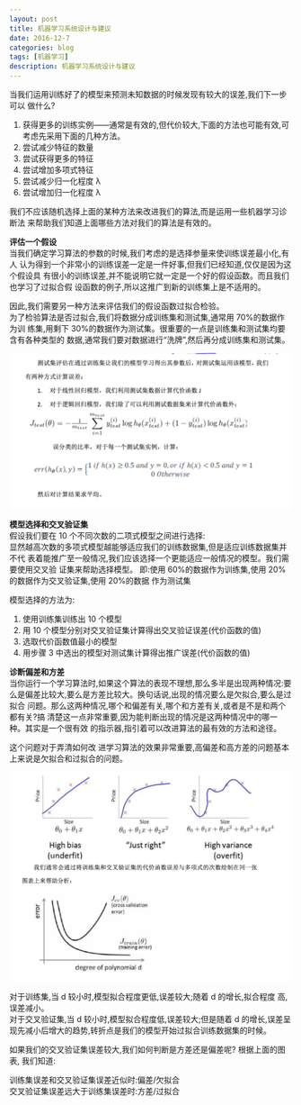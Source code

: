 ```yaml
---
layout: post
title: 机器学习系统设计与建议
date: 2016-12-7
categories: blog
tags: [机器学习]
description: 机器学习系统设计与建议
---
```


当我们运用训练好了的模型来预测未知数据的时候发现有较大的误差,我们下一步可以 做什么?         
1. 获得更多的训练实例——通常是有效的,但代价较大,下面的方法也可能有效,可 考虑先采用下面的几种方法。     
2. 尝试减少特征的数量     
3. 尝试获得更多的特征    
4. 尝试增加多项式特征     
5. 尝试减少归一化程度 λ    
6. 尝试增加归一化程度 λ       

我们不应该随机选择上面的某种方法来改进我们的算法,而是运用一些机器学习诊断法
来帮助我们知道上面哪些方法对我们的算法是有效的。     

**评估一个假设**      
当我们确定学习算法的参数的时候,我们考虑的是选择参量来使训练误差最小化,有人 认为得到一个非常小的训练误差一定是一件好事,但我们已经知道,仅仅是因为这个假设具 有很小的训练误差,并不能说明它就一定是一个好的假设函数。而且我们也学习了过拟合假 设函数的例子,所以这推广到新的训练集上是不适用的。    

因此,我们需要另一种方法来评估我们的假设函数过拟合检验。          
为了检验算法是否过拟合,我们将数据分成训练集和测试集,通常用 70%的数据作为训 练集,用剩下 30%的数据作为测试集。很重要的一点是训练集和测试集均要含有各种类型的 数据,通常我们要对数据进行“洗牌”,然后再分成训练集和测试集。    

![](https://raw.githubusercontent.com/whuhan2013/myImage/master/machineLearning/class6/p6.png)     

**模型选择和交叉验证集**       
假设我们要在 10 个不同次数的二项式模型之间进行选择:      
显然越高次数的多项式模型越能够适应我们的训练数据集,但是适应训练数据集并不代 表着能推广至一般情况,我们应该选择一个更能适应一般情况的模型。我们需要使用交叉验 证集来帮助选择模型。
即:使用 60%的数据作为训练集,使用 20%的数据作为交叉验证集,使用 20%的数据 作为测试集         

模型选择的方法为:     
1. 使用训练集训练出 10 个模型      
2. 用 10 个模型分别对交叉验证集计算得出交叉验证误差(代价函数的值)      
3. 选取代价函数值最小的模型        
4. 用步骤 3 中选出的模型对测试集计算得出推广误差(代价函数的值)        

**诊断偏差和方差**      
当你运行一个学习算法时,如果这个算法的表现不理想,那么多半是出现两种情况:要 么是偏差比较大,要么是方差比较大。换句话说,出现的情况要么是欠拟合,要么是过拟合 问题。那么这两种情况,哪个和偏差有关,哪个和方差有关,或者是不是和两个都有关?搞 清楚这一点非常重要,因为能判断出现的情况是这两种情况中的哪一种。其实是一个很有效 的指示器,指引着可以改进算法的最有效的方法和途径。

这个问题对于弄清如何改 进学习算法的效果非常重要,高偏差和高方差的问题基本上来说是欠拟合和过拟合的问题。

![](https://raw.githubusercontent.com/whuhan2013/myImage/master/machineLearning/class6/p1.png) 

对于训练集,当 d 较小时,模型拟合程度更低,误差较大;随着 d 的增长,拟合程度  高,误差减小。       
对于交叉验证集,当 d 较小时,模型拟合程度低,误差较大;但是随着 d 的增长,误差呈现先减小后增大的趋势,转折点是我们的模型开始过拟合训练数据集的时候。     

如果我们的交叉验证集误差较大,我们如何判断是方差还是偏差呢? 根据上面的图表, 我们知道:      

训练集误差和交叉验证集误差近似时:偏差/欠拟合        
交叉验证集误差远大于训练集误差时:方差/过拟合      


